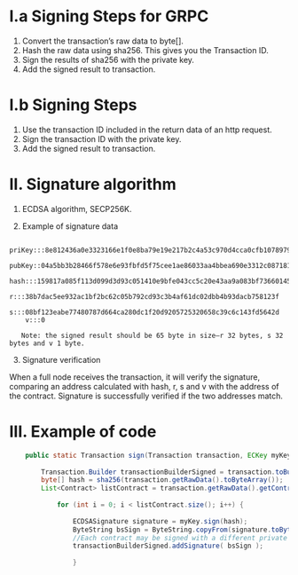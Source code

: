 # I.a	Signing Steps for GRPC
1.	Convert the transaction’s raw data to byte[].
2.	Hash the raw data using sha256.  This gives you the Transaction ID. 
3.	Sign the results of sha256 with the private key.
4.	Add the signed result to transaction.

# I.b	Signing Steps
1.  Use the transaction ID included in the return data of an http request.
3.	Sign the transaction ID with the private key.
4.	Add the signed result to transaction.


# II.	Signature algorithm
1.	ECDSA algorithm, SECP256K.

2.	Example of signature data
``` 
    priKey:::8e812436a0e3323166e1f0e8ba79e19e217b2c4a53c970d4cca0cfb1078979df
    pubKey::04a5bb3b28466f578e6e93fbfd5f75cee1ae86033aa4bbea690e3312c087181eb366f9a1d1d6a437a9bf9fc65ec853b9fd60fa322be3997c47144eb20da658b3d1
    hash:::159817a085f113d099d3d93c051410e9bfe043cc5c20e43aa9a083bf73660145
    r:::38b7dac5ee932ac1bf2bc62c05b792cd93c3b4af61dc02dbb4b93dacb758123f
    s:::08bf123eabe77480787d664ca280dc1f20d9205725320658c39c6c143fd5642d
    v:::0

   Note: the signed result should be 65 byte in size—r 32 bytes, s 32 bytes and v 1 byte.
```

3.	Signature verification

When a full node receives the transaction, it will verify the signature, comparing an address calculated with hash, r, s and v with the address of the contract. Signature is successfully verified if the two addresses match.

# III.	Example of code
```java
    public static Transaction sign(Transaction transaction, ECKey myKey) {
    
        Transaction.Builder transactionBuilderSigned = transaction.toBuilder();  
        byte[] hash = sha256(transaction.getRawData().toByteArray());  
        List<Contract> listContract = transaction.getRawData().getContractList();  
        
            for (int i = 0; i < listContract.size(); i++) {
            
                ECDSASignature signature = myKey.sign(hash);    
                ByteString bsSign = ByteString.copyFrom(signature.toByteArray());    
                //Each contract may be signed with a different private key in the future.
                transactionBuilderSigned.addSignature( bsSign );
                 
                }
```
